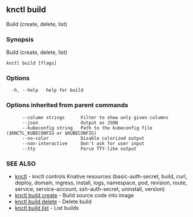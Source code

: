 ## knctl build

Build (create, delete, list)

### Synopsis

Build (create, delete, list)

```
knctl build [flags]
```

### Options

```
  -h, --help   help for build
```

### Options inherited from parent commands

```
      --column strings      Filter to show only given columns
      --json                Output as JSON
      --kubeconfig string   Path to the kubeconfig file ($KNCTL_KUBECONFIG or $KUBECONFIG)
      --no-color            Disable colorized output
      --non-interactive     Don't ask for user input
      --tty                 Force TTY-like output
```

### SEE ALSO

* [knctl](knctl.md)	 - knctl controls Knative resources (basic-auth-secret, build, curl, deploy, domain, ingress, install, logs, namespace, pod, revision, route, service, service-account, ssh-auth-secret, uninstall, version)
* [knctl build create](knctl_build_create.md)	 - Build source code into image
* [knctl build delete](knctl_build_delete.md)	 - Delete build
* [knctl build list](knctl_build_list.md)	 - List builds

